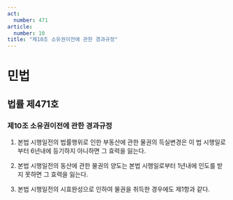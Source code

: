 ```yaml
---
act:
  number: 471
article:
  number: 10
title: "제10조 소유권이전에 관한 경과규정"
---
```

# 민법

## 법률 제471호

### 제10조 소유권이전에 관한 경과규정

1. 본법 시행일전의 법률행위로 인한 부동산에 관한 물권의 득실변경은 이 법 시행일로부터 6년내에 등기하지 아니하면 그 효력을 잃는다.

2. 본법 시행일전의 동산에 관한 물권의 양도는 본법 시행일로부터 1년내에 인도를 받지 못하면 그 효력을 잃는다.

3. 본법 시행일전의 시효완성으로 인하여 물권을 취득한 경우에도 제1항과 같다.
